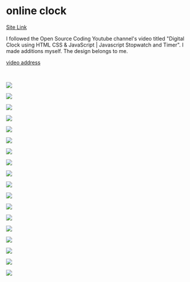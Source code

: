 # online clock

[Site Link](https://online-clock-stopwatch-timer.netlify.app/)

I followed the Open Source Coding Youtube channel's video titled "Digital Clock using HTML CSS & JavaScript | Javascript Stopwatch and Timer". I made additions myself. The design belongs to me.

[video address](https://www.youtube.com/watch?v=7k6kNuGKlEo)

<br>

![](images/screenshot.png)

![](images/screenshot1.png)

![](images/screenshot2.png)

![](images/screenshot3.png)

![](images/screenshot4.png)

![](images/screenshot5.png)

![](images/screenshot6.png)

![](images/screenshot7.png)

![](images/screenshot8.png)

![](images/screenshot9.png)

![](images/screenshot10.png)

![](images/screenshot11.png)

![](images/screenshot12.png)

![](images/screenshot13.png)

![](images/screenshot14.png)

![](images/screenshot15.png)

![](images/screenshot16.png)

![](images/screenshot17.png)
